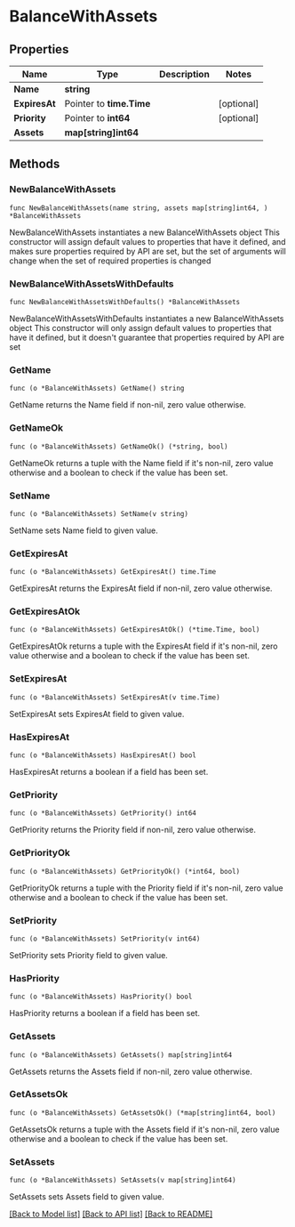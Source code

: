 # BalanceWithAssets

## Properties

Name | Type | Description | Notes
------------ | ------------- | ------------- | -------------
**Name** | **string** |  | 
**ExpiresAt** | Pointer to **time.Time** |  | [optional] 
**Priority** | Pointer to **int64** |  | [optional] 
**Assets** | **map[string]int64** |  | 

## Methods

### NewBalanceWithAssets

`func NewBalanceWithAssets(name string, assets map[string]int64, ) *BalanceWithAssets`

NewBalanceWithAssets instantiates a new BalanceWithAssets object
This constructor will assign default values to properties that have it defined,
and makes sure properties required by API are set, but the set of arguments
will change when the set of required properties is changed

### NewBalanceWithAssetsWithDefaults

`func NewBalanceWithAssetsWithDefaults() *BalanceWithAssets`

NewBalanceWithAssetsWithDefaults instantiates a new BalanceWithAssets object
This constructor will only assign default values to properties that have it defined,
but it doesn't guarantee that properties required by API are set

### GetName

`func (o *BalanceWithAssets) GetName() string`

GetName returns the Name field if non-nil, zero value otherwise.

### GetNameOk

`func (o *BalanceWithAssets) GetNameOk() (*string, bool)`

GetNameOk returns a tuple with the Name field if it's non-nil, zero value otherwise
and a boolean to check if the value has been set.

### SetName

`func (o *BalanceWithAssets) SetName(v string)`

SetName sets Name field to given value.


### GetExpiresAt

`func (o *BalanceWithAssets) GetExpiresAt() time.Time`

GetExpiresAt returns the ExpiresAt field if non-nil, zero value otherwise.

### GetExpiresAtOk

`func (o *BalanceWithAssets) GetExpiresAtOk() (*time.Time, bool)`

GetExpiresAtOk returns a tuple with the ExpiresAt field if it's non-nil, zero value otherwise
and a boolean to check if the value has been set.

### SetExpiresAt

`func (o *BalanceWithAssets) SetExpiresAt(v time.Time)`

SetExpiresAt sets ExpiresAt field to given value.

### HasExpiresAt

`func (o *BalanceWithAssets) HasExpiresAt() bool`

HasExpiresAt returns a boolean if a field has been set.

### GetPriority

`func (o *BalanceWithAssets) GetPriority() int64`

GetPriority returns the Priority field if non-nil, zero value otherwise.

### GetPriorityOk

`func (o *BalanceWithAssets) GetPriorityOk() (*int64, bool)`

GetPriorityOk returns a tuple with the Priority field if it's non-nil, zero value otherwise
and a boolean to check if the value has been set.

### SetPriority

`func (o *BalanceWithAssets) SetPriority(v int64)`

SetPriority sets Priority field to given value.

### HasPriority

`func (o *BalanceWithAssets) HasPriority() bool`

HasPriority returns a boolean if a field has been set.

### GetAssets

`func (o *BalanceWithAssets) GetAssets() map[string]int64`

GetAssets returns the Assets field if non-nil, zero value otherwise.

### GetAssetsOk

`func (o *BalanceWithAssets) GetAssetsOk() (*map[string]int64, bool)`

GetAssetsOk returns a tuple with the Assets field if it's non-nil, zero value otherwise
and a boolean to check if the value has been set.

### SetAssets

`func (o *BalanceWithAssets) SetAssets(v map[string]int64)`

SetAssets sets Assets field to given value.



[[Back to Model list]](../README.md#documentation-for-models) [[Back to API list]](../README.md#documentation-for-api-endpoints) [[Back to README]](../README.md)


